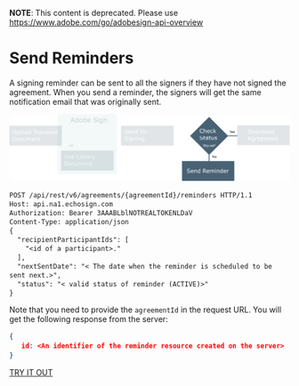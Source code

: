  **NOTE**: This content is deprecated. Please use https://www.adobe.com/go/adobesign-api-overview

# Send Reminders
 
A signing reminder can be sent to all the signers if they have not signed the agreement. When you send a reminder, the signers will get the same notification email that was originally sent.

![Sending a reminder](../img/sign_devguide_3.png)

```http
POST /api/rest/v6/agreements/{agreementId}/reminders HTTP/1.1
Host: api.na1.echosign.com
Authorization: Bearer 3AAABLblNOTREALTOKENLDaV
Content-Type: application/json
{
  "recipientParticipantIds": [
    "<id of a participant>."
  ],
  "nextSentDate": "< The date when the reminder is scheduled to be sent next.>",
  "status": "< valid status of reminder (ACTIVE)>"
}
```

Note that you need to provide the `agreementId` in the request URL. You will get the following response from the server:

```json
{
   id: <An identifier of the reminder resource created on the server>
}
```

[TRY IT OUT](https://secure.na1.echosign.com/public/docs/restapi/v6#!/agreements/createReminderOnParticipant)

